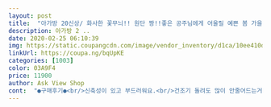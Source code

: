 ```yaml
---
layout: post 
title:  "아가방 20신상/ 화사한 꽃무늬!! 원단 짱!!좋은 공주님에게 어울릴 예쁜 봄 가을 내복" 
description: 아가방 2 ..
date: 2020-02-25 06:10:39 
img: https://static.coupangcdn.com/image/vendor_inventory/d1ca/10ee410d7cc68d9281e8b54056c739a8e37b1c1c39d24c96f4193664f751.jpg 
linkUrl: https://coupa.ng/bqUpKE 
categories: [1003] 
color: 03A9F4 
price: 11900 
author: Ask View Shop 
cont:  "●구매후기●<br/>신축성이 있고 부드러워요.<br/>건조기 돌려도 많이 안줄어드는거 같아 좋아요.<br/>색깔도 노란색 분홍색 다 예뻐요~^^<br/>" 
---
```

